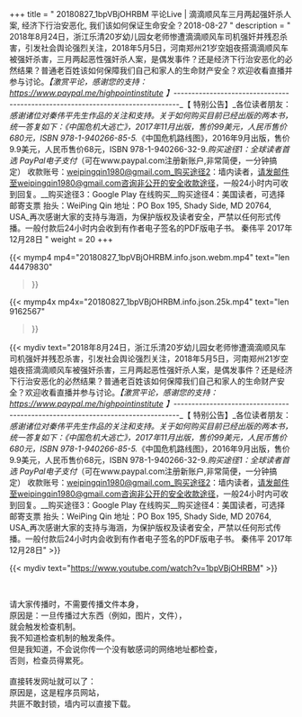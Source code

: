 +++
title = " 20180827_1bpVBjOHRBM 平论Live |  滴滴顺风车三月两起强奸杀人案, 经济下行治安恶化, 我们该如何保证生命安全？2018-08-27 "
description = " 2018年8月24日，浙江乐清20岁幼儿园女老师惨遭滴滴顺风车司机强奸并残忍杀害，引发社会舆论强烈关注，2018年5月5日，河南郑州21岁空姐夜搭滴滴顺风车被强奸杀害，三月两起恶性强奸杀人案，是偶发事件？还是经济下行治安恶化的必然结果？普通老百姓该如何保障我们自己和家人的生命财产安全？欢迎收看直播并参与讨论。_【激赏平论，感谢您的支持：https://www.paypal.me/highpointinstitute 】_-------------------------------------------------------------------------------_【 特别公告】_各位读者朋友：_感谢诸位对秦伟平先生作品的关注和支持。_关于如何购买目前已经出版的两本书，统一答复如下：_《中国危机大逃亡》，2017年11月出版，售价99美元，人民币售价680元，ISBN 978-1-940266-85-5._《中国危机路线图》，2016年9月出版，售价9.9美元，人民币售价68元，ISBN 978-1-940266-32-9._购买途径1：全球读者首选 PayPal电子支付_（可在www.paypal.com注册新账户,非常简便，一分钟搞定）     收款账号：weipingqin1980@gmail.com_购买途径2：墙内读者，请发邮件至weipingqin1980@gmail.com咨询非公开的安全收款途径，一般24小时内可收到回复。__购买途径3：Google Play 在线购买__购买途径4：美国读者，可选择邮寄支票     抬头：WeiPing Qin     地址：PO Box 195, Shady Side, MD 20764, USA_再次感谢大家的支持与海涵，为保护版权及读者安全，严禁以任何形式传播。一般付款后24小时内会收到有作者电子签名的PDF版电子书。     秦伟平     2017年12月28日 "
weight = 20
+++

{{< mymp4 mp4="20180827_1bpVBjOHRBM.info.json.webm.mp4" 
text="len 44479830"
>}}

{{< mymp4x  mp4x="20180827_1bpVBjOHRBM.info.json.25k.mp4"
text="len 9162567"
>}}


{{< mydiv text="2018年8月24日，浙江乐清20岁幼儿园女老师惨遭滴滴顺风车司机强奸并残忍杀害，引发社会舆论强烈关注，2018年5月5日，河南郑州21岁空姐夜搭滴滴顺风车被强奸杀害，三月两起恶性强奸杀人案，是偶发事件？还是经济下行治安恶化的必然结果？普通老百姓该如何保障我们自己和家人的生命财产安全？欢迎收看直播并参与讨论。_【激赏平论，感谢您的支持：https://www.paypal.me/highpointinstitute 】_-------------------------------------------------------------------------------_【 特别公告】_各位读者朋友：_感谢诸位对秦伟平先生作品的关注和支持。_关于如何购买目前已经出版的两本书，统一答复如下：_《中国危机大逃亡》，2017年11月出版，售价99美元，人民币售价680元，ISBN 978-1-940266-85-5._《中国危机路线图》，2016年9月出版，售价9.9美元，人民币售价68元，ISBN 978-1-940266-32-9._购买途径1：全球读者首选 PayPal电子支付_（可在www.paypal.com注册新账户,非常简便，一分钟搞定）     收款账号：weipingqin1980@gmail.com_购买途径2：墙内读者，请发邮件至weipingqin1980@gmail.com咨询非公开的安全收款途径，一般24小时内可收到回复。__购买途径3：Google Play 在线购买__购买途径4：美国读者，可选择邮寄支票     抬头：WeiPing Qin     地址：PO Box 195, Shady Side, MD 20764, USA_再次感谢大家的支持与海涵，为保护版权及读者安全，严禁以任何形式传播。一般付款后24小时内会收到有作者电子签名的PDF版电子书。     秦伟平     2017年12月28日" >}}
<br>

{{< mydiv text="https://www.youtube.com/watch?v=1bpVBjOHRBM" >}}


<br>

请大家传播时，不需要传播文件本身，<br>
原因是：一旦传播过大东西（例如，图片，文件），<br>
就会触发检查机制。<br>
我不知道检查机制的触发条件。<br>
但是我知道，不会说你传一个没有敏感词的网络地址都检查，<br>
否则，检查员得累死。<br><br>
直接转发网址就可以了：<br>
原因是，这是程序员网站，<br>
共匪不敢封锁，墙内可以直接下载。


